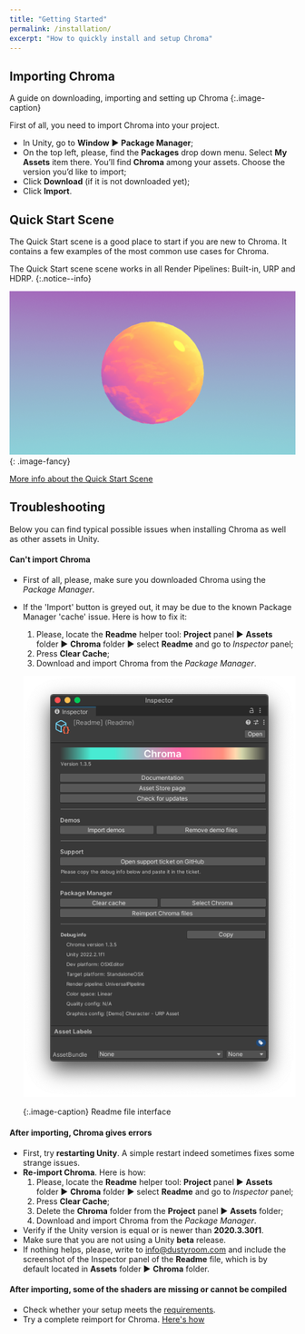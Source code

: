 ```yaml
---
title: "Getting Started"
permalink: /installation/
excerpt: "How to quickly install and setup Chroma"
---
```


## Importing Chroma

<!--
<iframe width="560" height="315" src="https://www.youtube.com/embed/r0uKa10urQE" title="YouTube video player" frameborder="0" allow="accelerometer; autoplay; clipboard-write; encrypted-media; gyroscope; picture-in-picture" allowfullscreen></iframe>
-->

A guide on downloading, importing and setting up Chroma
{:.image-caption}

First of all, you need to import Chroma into your project.
<!-- ![](../assets/images/manual_images/create_new_unity_project_unity_hub_1.png) -->

  * In Unity, go to **Window** ▶︎ **Package Manager**;
  * On the top left, please, find the **Packages** drop down menu. Select **My Assets** item there. You’ll find **Chroma** among your assets. Choose the version you’d like to import;
  * Click **Download** (if it is not downloaded yet);
  * Click **Import**.


## Quick Start Scene

The Quick Start scene is a good place to start if you are new to Chroma. It contains a few examples of the most common use cases for Chroma.

The Quick Start scene scene works in all Render Pipelines: Built-in, URP and HDRP.
{:.notice--info}

![Quick Start Scene](../assets/images/docs/demo-scenes/quick_start.png){: .image-fancy}

[More info about the Quick Start Scene](/demo-scenes/#quick-start-scene)

## Troubleshooting

Below you can find typical possible issues when installing Chroma as well as other assets in Unity.

#### Can't import Chroma
- First of all, please, make sure you downloaded Chroma using the _Package Manager_.
- If the 'Import' button is greyed out, it may be due to the known Package Manager 'cache' issue. Here is how to fix it:
  1. Please, locate the **Readme** helper tool:
**Project** panel ▶︎ **Assets** folder ▶︎ **Chroma** folder ▶︎ select **Readme** and go to _Inspector_ panel;
  1. Press **Clear Cache**;
  1. Download and import Chroma from the _Package Manager_.

  ![](../assets/images/manual_images/chroma-readme-file-interface.png)

  {:.image-caption}
  Readme file interface

#### After importing, Chroma gives errors
- First, try **restarting Unity**. A simple restart indeed sometimes fixes some strange issues.
- **Re-import Chroma**. Here is how:
  1. Please, locate the **Readme** helper tool:
**Project** panel ▶︎ **Assets** folder ▶︎ **Chroma** folder ▶︎ select **Readme** and go to _Inspector_ panel;
  1. Press **Clear Cache**;
  1. Delete the **Chroma** folder from the **Project** panel ▶︎ **Assets** folder;
  1. Download and import Chroma from the _Package Manager_.
- Verify if the Unity version is equal or is newer than **2020.3.30f1**.
- Make sure that you are not using a Unity **beta** release.
- If nothing helps, please, write to info@dustyroom.com and include the screenshot of the Inspector panel of the **Readme** file, which is by default located in **Assets** folder ▶︎ **Chroma** folder.

#### After importing, some of the shaders are missing or cannot be compiled
- Check whether your setup meets the [requirements](/limitations).
- Try a complete reimport for Chroma. [Here's how](#after-importing-chroma-gives-errors)
